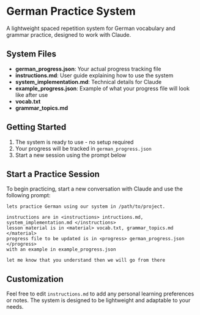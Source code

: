 # German Practice System

A lightweight spaced repetition system for German vocabulary and grammar practice, designed to work with Claude.

## System Files

- **german_progress.json**: Your actual progress tracking file
- **instructions.md**: User guide explaining how to use the system
- **system_implementation.md**: Technical details for Claude
- **example_progress.json**: Example of what your progress file will look like after use
- **vocab.txt**
- **grammar_topics.md**

## Getting Started

1. The system is ready to use - no setup required
2. Your progress will be tracked in `german_progress.json`
3. Start a new session using the prompt below

## Start a Practice Session

To begin practicing, start a new conversation with Claude and use the following prompt:

```
lets practice German using our system in /path/to/project.

instructions are in <instructions> intructions.md, system_implementation.md </instructions>
lesson material is in <material> vocab.txt, grammar_topics.md </material>
progress file to be updated is in <progress> german_progress.json </progress>
with an example in example_progress.json

let me know that you understand then we will go from there
```


## Customization

Feel free to edit `instructions.md` to add any personal learning preferences or notes. The system is designed to be lightweight and adaptable to your needs.